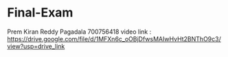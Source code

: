 # Final-Exam
Prem Kiran Reddy Pagadala
700756418
video link : https://drive.google.com/file/d/1MFXn6c_oOBjDfwsMAIwHvHt2BNThO9c3/view?usp=drive_link

